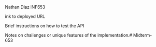 Nathan Diaz
INF653

ink to deployed URL

Brief instructions on how to test the API

Notes on challenges or unique features of the implementation.#   M i d t e r m - 6 5 3  
 